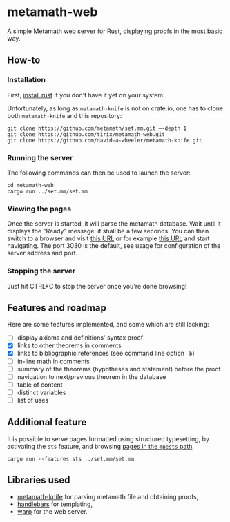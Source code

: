 # metamath-web
A simple Metamath web server for Rust, displaying proofs in the most basic way.

## How-to
### Installation
First, [install rust](https://www.rust-lang.org/tools/install) if you don't have it yet on your system.

Unfortunately, as long as `metamath-knife` is not on crate.io, one has to clone both `metamath-knife` and this repository:
```
git clone https://github.com/metamath/set.mm.git –-depth 1
git clone https://github.com/tirix/metamath-web.git
git clone https://github.com/david-a-wheeler/metamath-knife.git
```
### Running the server
The following commands can then be used to launch the server:
```
cd metamath-web
cargo run ../set.mm/set.mm
```
### Viewing the pages
Once the server is started, it will parse the metamath database. Wait until it displays the "Ready" message: it shall be a few seconds. You can then switch to a browser and visit [this URL](http://localhost:3030/mpeascii/mmset.raw.html) or for example [this URL](http://localhost:3030/mpeascii/o2p2e4) and start navigating. The port 3030 is the default, see usage for configuration of the server address and port.

### Stopping the server
Just hit CTRL+C to stop the server once you're done browsing!

## Features and roadmap

Here are some features implemented, and some which are still lacking:

- [ ] display axioms and definitions' syntax proof
- [X] links to other theorems in comments
- [X] links to bibliographic references (see command line option `-b`)
- [ ] in-line math in comments
- [ ] summary of the theorems (hypotheses and statement) before the proof
- [ ] navigation to next/previous theorem in the database
- [ ] table of content
- [ ] distinct variables
- [ ] list of uses

## Additional feature

It is possible to serve pages formatted using structured typesetting, by activating the `sts` feature, and browsing [pages in the `mpests` path](http://localhost:3030/mpests/hgt749d).
```
cargo run --features sts ../set.mm/set.mm
```

## Libraries used

* [metamath-knife](https://github.com/david-a-wheeler/metamath-knife) for parsing metamath file and obtaining proofs,
* [handlebars](https://github.com/sunng87/handlebars-rust) for templating,
* [warp](https://github.com/seanmonstar/warp) for the web server.
